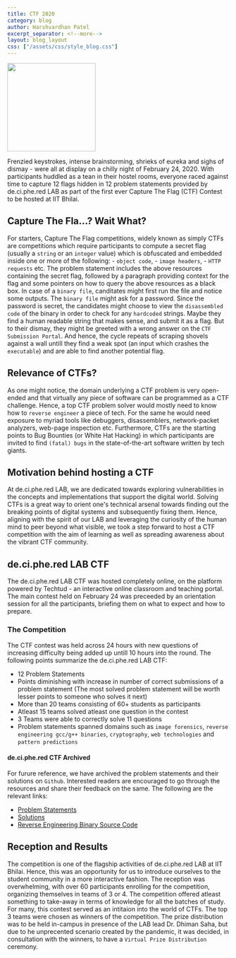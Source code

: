 ```yaml
---
title: CTF 2020
category: blog
author: Harshvardhan Patel
excerpt_separator: <!--more-->
layout: blog_layout
css: ["/assets/css/style_blog.css"]
---
```


<img src="http://de.ci.phe.red/assets/images/logo.jpg" width="200">

Frenzied keystrokes, intense brainstorming, shrieks of eureka and sighs of dismay - were all at display on a chilly night of February 24, 2020. With participants huddled as a tean in their hostel rooms,<!--more--> everyone raced against time to capture 12 flags hidden in 12 problem statements provided by de.ci.phe.red LAB as part of the first ever Capture The Flag (CTF) Contest to be hosted at IIT Bhilai.

## Capture The Fla...? Wait What?

For starters, Capture The Flag competitions, widely known as simply CTFs are competitions which require participants to compute a secret flag (usually a `string` or an `integer` value) which is obfuscated and embedded inside one or more of the following: - `object code`, - `image headers`, - `HTTP requests` etc.
The problem statement includes the above resources containing the secret flag, followed by a paragraph providing context for the flag and some pointers on how to query the above resources as a black box.
In case of a `binary file`, canditates might first run the file and notice some outputs. The `binary file` might ask for a password. Since the password is secret, the candidates might choose to view the `disassembled code` of the binary in order to check for any `hardcoded` strings. Maybe they find a human readable string that makes sense, and submit it as a flag. But to their dismay, they might be greeted with a wrong answer on the `CTF Submission Portal`. And hence, the cycle repeats of scraping shovels against a wall untill they find a weak spot (an input which crashes the `executable`) and are able to find another potential flag.

## Relevance of CTFs?

As one might notice, the domain underlying a CTF problem is very open-ended and that virtually any piece of software can be programmed as a CTF challenge. Hence, a top CTF problem solver would mostly need to know how to `reverse engineer` a piece of tech. For the same he would need exposure to myriad tools like debuggers, disassemblers, network-packet analyzers, web-page inspection etc. Furthermore, CTFs are the starting points to Bug Bounties (or White Hat Hacking) in which participants are invited to find `(fatal) bugs` in the state-of-the-art software written by tech giants.

## Motivation behind hosting a CTF

At de.ci.phe.red LAB, we are dedicated towards exploring vulnerabilities in the concepts and implementations that support the digital world. Solving CTFs is a great way to orient one's technical arsenal towards finding out the breaking points of digital systems and subsequently fixing them. Hence, aligning with the spirit of our LAB and leveraging the curiosity of the human mind to peer beyond what visible, we took a step forward to host a CTF competition with the aim of learning as well as spreading awareness about the vibrant CTF community.

## de.ci.phe.red LAB CTF

The de.ci.phe.red LAB CTF was hosted completely online, on the platform powered by Techtud - an interactive online classroom and teaching portal. The main contest held on February 24 was preceeded by an orientation session for all the participants, briefing them on what to expect and how to prepare.

### The Competition

The CTF contest was held across 24 hours with new questions of increasing difficulty being added up untill 10 hours into the round. The following points summarize the de.ci.phe.red LAB CTF:

- 12 Problem Statements
- Points diminishing with increase in number of correct submissions of a problem statement (The most solved problem statement will be worth lesser points to someone who solves it next)
- More than 20 teams consisting of 60+ students as participants
- Atleast 15 teams solved atleast one question in the contest
- 3 Teams were able to correctly solve 11 questions
- Problem statements spanned domains such as `image forensics`, `reverse engineering gcc/g++ binaries`, `cryptography`, `web technologies` and `pattern predictions`

#### de.ci.phe.red CTF Archived

For furure reference, we have archived the problem statements and their solutions on `Github`. Interested readers are encouraged to go through the resources and share their feedback on the same. The following are the relevant links:

- [Problem Statements](https://github.com/de-ci-phe-red-LABS/ctf-1)
- [Solutions](https://github.com/de-ci-phe-red-LABS/ctf-1/tree/master/solutions)
- [Reverse Engineering Binary Source Code](https://github.com/de-ci-phe-red-LABS/ctf-1/tree/master/solutions)

## Reception and Results

The competition is one of the flagship activities of de.ci.phe.red LAB at IIT Bhilai. Hence, this was an opportunity for us to introduce ourselves to the student community in a more interactive fashion. The reception was overwhelming, with over 60 participants enrolling for the competition, organizing themselves in teams of 3 or 4. The competition offered atleast something to take-away in terms of knowledge for all the batches of study. For many, this contest served as an intitaion into the world of CTFs.
The top 3 teams were chosen as winners of the competition. The prize distribution was to be held in-campus in presence of the LAB lead Dr. Dhiman Saha, but due to he unprecented scenario created by the pandemic, it was decided, in consultation with the winners, to have a `Virtual Prize Distribution` ceremony.
